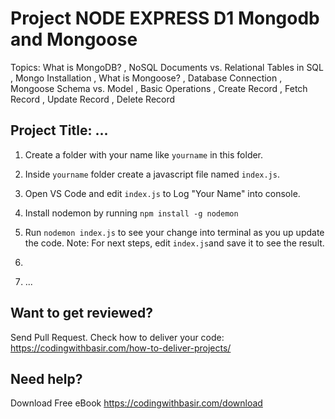 # Project NODE EXPRESS D1 Mongodb and Mongoose

Topics: What is MongoDB?
, NoSQL Documents vs. Relational Tables in SQL
, Mongo Installation
, What is Mongoose?
, Database Connection
, Mongoose Schema vs. Model
, Basic Operations
, Create Record
, Fetch Record
, Update Record
, Delete Record

## Project Title: ...

1. Create a folder with your name like `yourname` in this folder.

2. Inside `yourname` folder create a javascript file named `index.js`.

3. Open VS Code and edit `index.js` to Log "Your Name" into console.

4. Install nodemon by running `npm install -g nodemon`

5. Run `nodemon index.js` to see your change into terminal as you up update the code.
   Note: For next steps, edit `index.js`and save it to see the result.
6. 
 

6. ...

## Want to get reviewed?

Send Pull Request. Check how to deliver your code: https://codingwithbasir.com/how-to-deliver-projects/

## Need help?

Download Free eBook https://codingwithbasir.com/download
